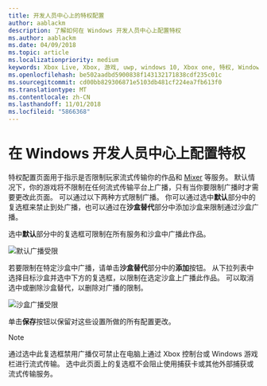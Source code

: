 ```yaml
---
title: 开发人员中心上的特权配置
author: aablackm
description: 了解如何在 Windows 开发人员中心上配置特权
ms.author: aablackm
ms.date: 04/09/2018
ms.topic: article
ms.localizationpriority: medium
keywords: Xbox Live, Xbox, 游戏, uwp, windows 10, Xbox one, 特权, Windows 开发人员中心
ms.openlocfilehash: be502aadbd5900838f143132171838cdf235c01c
ms.sourcegitcommit: cd00bb829306871e5103db481cf224ea7fb613f0
ms.translationtype: MT
ms.contentlocale: zh-CN
ms.lasthandoff: 11/01/2018
ms.locfileid: "5866368"
---
```

# <a name="configure-privileges-on-windows-dev-center"></a>在 Windows 开发人员中心上配置特权

特权配置页面用于指示是否限制玩家流式传输你的作品和 [Mixer](https://mixer.com/) 等服务。 默认情况下，你的游戏将不限制在任何流式传输平台上广播，只有当你要限制广播时才需要更改此页面。 可以通过以下两种方式限制广播。 你可以通过选中**默认**部分中的复选框来禁止到处广播，也可以通过在**沙盒替代**部分中添加沙盒来限制通过沙盒广播。

选中**默认**部分中的复选框可限制在所有服务和沙盒中广播此作品。

![默认广播受限](../../images/dev-center/privileges/default-privileges-check.JPG)

若要限制在特定沙盒中广播，请单击**沙盒替代**部分中的**添加**按钮。 从下拉列表中选择目标沙盒并选中下方的复选框，以限制在选定沙盒上广播此作品。 可以取消选中或删除沙盒替代，以删除对广播的限制。

![沙盒广播受限](../../images/dev-center/privileges/sandbox-privileges-check.JPG)

单击**保存**按钮以保留对这些设置所做的所有配置更改。

> [!NOTE]
> 通过选中此复选框禁用广播仅可禁止在电脑上通过 Xbox 控制台或 Windows 游戏栏进行流式传输。 选中此页面上的复选框不会阻止使用捕获卡或其他外部捕获或流式传输服务。